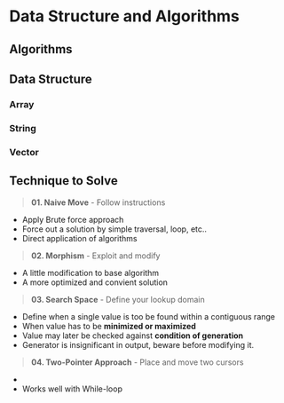 # Data Structure and Algorithms

## Algorithms 


## Data Structure

### Array


### String


### Vector


## Technique to Solve

> **01. Naive Move** - Follow instructions

- Apply Brute force approach
- Force out a solution by simple traversal, loop, etc..
- Direct application of algorithms
  
> **02. Morphism** - Exploit and modify 

- A little modification to base algorithm
- A more optimized and convient solution


> **03. Search Space** - Define your lookup domain

- Define when a single value is too be found within a contiguous range
- When value has to be **minimized or maximized**
- Value may later be checked against **condition of generation**
- Generator is insignificant in output, beware before modifying it. 

> **04. Two-Pointer Approach** - Place and move two cursors

- 
- Works well with While-loop
